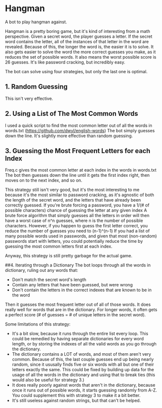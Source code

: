 # Hangman

A bot to play hangman against.

Hangman is a pretty boring game, but it's kind of interesting from a math perspective.
Given a secret word, the player guesses a letter. If the secret word contains the letter, all of the instances of that letter in the word are revealed.
Because of this, the longer the word is, the easier it is to solve.
It also gets easier to solve the word the more correct guesses you make, as it reduces the set of possible words.
It also means the worst possible score is 26 guesses.
It's like password cracking, but incredibly easy.

The bot can solve using four strategies, but only the last one is optimal.

## 1. Random Guessing
This isn't very effective.

## 2. Using a List of The Most Common Words
I used a quick script to find the most common letter out of all the words in words.txt (https://github.com/dwyl/english-words)
The bot simply guesses down the line.
It's slightly more effective than random guessing.

## 3. Guessing the Most Frequent Letters for each Index
Freq.c gives the most common letter at each index in the words in words.txt
The bot then guesses down the line until it gets the first index right, then moves on to the next index, and so on.

This strategy still isn't very good, but it's the most interesting to me because it's the most similar to password cracking, as it's agnostic of both the length of the secret word, and the letters that have already been correctly guessed.
If you're brute forcing a password, you have a 1/(# of possible characters) chance of guessing the letter at any given index
A brute force algorithm that simply guesses all the letters in order will then have a worst case of n^n guesses, where n is the number of possible characters.
However, if you happen to guess the first letter correct, you reduce the number of guesses you need to (n-1)^(n-1)
If you had a list of many possible words used in passwords, and given that most (non-random) passwords start with letters, you could potentially reduce the time by guessing the most common letters first at each index.

Anyway, this strategy is still pretty garbage for the actual game.

##4. Iterating through a Dictionary
The bot loops through all the words in dictionary, ruling out any words that:
- Don't match the secret word's length
- Contain any letters that have been guessed, but were wrong
- Don't contain the letters in the correct indexes that are known to be in the word

Then it guesses the most frequent letter out of all of those words.
It does really well for words that are in the dictionary. For longer words, it often gets a perfect score (# of guesses = # of unique letters in the secret word).

Some limitations of this strategy:
- It's a bit slow, because it runs through the entire list every loop. This could be remedied by having separate dictionaries for every word length, or by storing the indexes of all the valid words as you go through the dictionary.
- The dictionary contains a LOT of words, and most of them aren't very common. Because of this, the last couple guesses end up being nearly random, since it ususally finds five or six words with all but one of their letters exactly the same. This could be fixed by building up data for the usage of all the words in the dictionary and using that to break ties (this would also be useful for strategy 3.)
- It does really poorly against words that aren't in the dictionary, because once it runs out of possible words, it starts guessing randomly from A-Z. You could supplement this with strategy 3 to make it a bit better.
- It's still useless against random strings, but that can't be helped.
